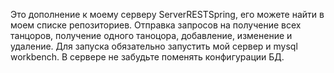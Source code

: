  Это дополнение к моему серверу ServerRESTSpring, его можете найти в моем списке репозиториев. 
 Отправка запросов на получение всех танцоров, получение одного таноцора, добавление, изменение и удаление.
 Для запуска обязательно запустить мой сервер и mysql workbench. В сервере не забудьте поменять конфигурации БД.

